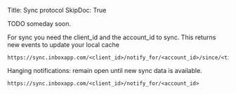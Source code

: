 Title: Sync protocol
SkipDoc: True

TODO someday soon.

For sync you need the client_id and the account_id to sync. This returns new events to update your local cache

    https://sync.inboxapp.com/<client_id>/notify_for/<account_id>/since/<timestamp>

Hanging notifications: remain open until new sync data is available.

    https://sync.inboxapp.com/<client_id>/notify_for/<account_id>


